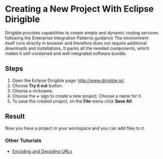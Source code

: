 # **Creating a New Project With Eclipse Dirigible** 

Dirigible provides capabilities to create simple and dynamic routing services following the Enterprise Integration Patterns guidance
The environment itself runs directly in browser and therefore does not require additional downloads and installations. It packs all the needed components, which makes it self-contained and well integrated software bundle.

## **Steps**
1. Open the Eclipse Dirigible page: http://www.dirigible.io/.
2. Choose **Try it out** button.
3. Choose a nickname.
4. Choose the **+** sign to create a new project. Choose a name for it.
5. To save the created project, on the **File** menu click **Save All**.

## **Result**
Now you have a project in your workspace and you can add files to it.


### **Other Tutorials**
* [Encoding and Decoding URLs](3EncodingAndDecodingURLs.md)